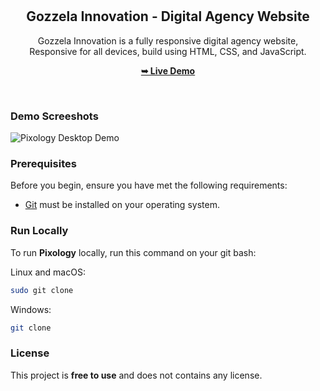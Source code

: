 <div align="center">

  <br />
  <br />

  <h2 align="center">Gozzela Innovation - Digital Agency Website</h2>

  Gozzela Innovation is a fully responsive digital agency website, <br />Responsive for all devices, build using HTML, CSS, and JavaScript.

  <a href=""><strong>➥ Live Demo</strong></a>

</div>

<br />

### Demo Screeshots

![Pixology Desktop Demo](./readme-images/ "Desktop Demo")

### Prerequisites

Before you begin, ensure you have met the following requirements:

* [Git](https://git-scm.com/downloads "Download Git") must be installed on your operating system.

### Run Locally

To run **Pixology** locally, run this command on your git bash:

Linux and macOS:

```bash
sudo git clone 
```

Windows:

```bash
git clone 
```


### License

This project is **free to use** and does not contains any license.

